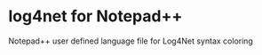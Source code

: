 log4net for Notepad++
=====================

Notepad++ user defined language file for Log4Net syntax coloring
